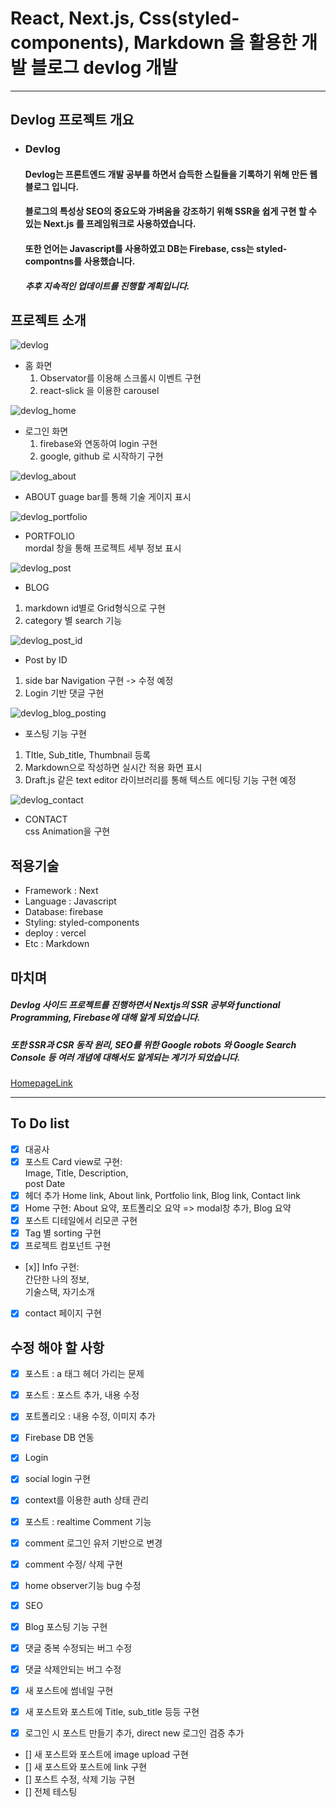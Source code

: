 # React, Next.js, Css(styled-components), Markdown 을 활용한 개발 블로그 devlog 개발

---
## Devlog 프로젝트 개요

- ### Devlog

  #### Devlog는 프론트엔드 개발 공부를 하면서 습득한 스킬들을 기록하기 위해 만든 웹 블로그 입니다.
  #### 블로그의 특성상 SEO의 중요도와 가벼움을 강조하기 위해 SSR을 쉽게 구현 할 수 있는 Next.js 를 프레임워크로 사용하였습니다.
  #### 또한 언어는 Javascript를 사용하였고 DB는 Firebase, css는 styled-compontns를 사용했습니다.
  ##### 추후 지속적인 업데이트를 진행할 계획입니다.

## 프로젝트 소개

![devlog](https://user-images.githubusercontent.com/83238246/122579541-fab50480-d08f-11eb-9c1c-7cde74b0fee4.jpg)

- 홈 화면
  1. Observator를 이용해 스크롤시 이벤트 구현
  2. react-slick 을 이용한 carousel

![devlog_home](https://user-images.githubusercontent.com/83238246/122579549-fc7ec800-d08f-11eb-8ad7-39be78daeda8.jpg)

- 로그인 화면
  1. firebase와 연동하여 login 구현
  2. google, github 로 시작하기 구현

![devlog_about](https://user-images.githubusercontent.com/83238246/122579545-fbe63180-d08f-11eb-85f3-a31f3c26b991.jpg)

- ABOUT
  guage bar를 통해 기술 게이지 표시

![devlog_portfolio](https://user-images.githubusercontent.com/83238246/122579550-fc7ec800-d08f-11eb-9ab2-7bd4618ce9b1.jpg)

- PORTFOLIO  
  mordal 창을 통해 프로젝트 세부 정보 표시

![devlog_post](https://user-images.githubusercontent.com/83238246/122579553-fd175e80-d08f-11eb-8b87-a88fd3d9d883.jpg)

- BLOG

1. markdown id별로 Grid형식으로 구현
2. category 별 search 기능

![devlog_post_id](https://user-images.githubusercontent.com/83238246/122579556-fd175e80-d08f-11eb-9fbc-5c9a522cc3a1.png)

- Post by ID

1. side bar Navigation 구현 -> 수정 예정
2. Login 기반 댓글 구현

![devlog_blog_posting](https://user-images.githubusercontent.com/83238246/122579644-128c8880-d090-11eb-89e2-150a6a290ca3.jpg)

- 포스팅 기능 구현

1. TItle, Sub_title, Thumbnail 등록
2. Markdown으로 작성하면 실시간 적용 화면 표시
3. Draft.js 같은 text editor 라이브러리를 통해 텍스트 에디팅 기능 구현 예정

![devlog_contact](https://user-images.githubusercontent.com/83238246/122579547-fbe63180-d08f-11eb-9a4b-461389da6444.jpg)

- CONTACT  
  css Animation을 구현

## 적용기술

- Framework : Next
- Language : Javascript
- Database: firebase
- Styling: styled-components
- deploy : vercel
- Etc : Markdown


## 마치며

##### Devlog 사이드 프로젝트를 진행하면서 Nextjs의 SSR 공부와 functional Programming, Firebase에 대해 알게 되었습니다.

##### 또한 SSR과 CSR 동작 원리, SEO를 위한 Google robots 와 Google Search Console 등 여러 개념에 대해서도 알게되는 계기가 되었습니다.


[HomepageLink](https://devlog-maddrake.vercel.app)



---
## To Do list

- [x] 대공사
- [x] 포스트 Card view로 구현:  
       Image,
      Title,
      Description,  
       post Date
- [x] 헤더 추가
      Home link,
      About link,
      Portfolio link,
      Blog link,
      Contact link
- [x] Home 구현:
      About 요약,
      포트폴리오 요약 => modal창 추가,
      Blog 요약
- [x] 포스트 디테일에서 리모콘 구현
- [x] Tag 별 sorting 구현
- [x] 프로젝트 컴포넌트 구현
- [x]] Info 구현:  
   간단한 나의 정보,  
   기술스택, 자기소개
- [x] contact 페이지 구현


## 수정 해야 할 사항

- [x] 포스트 : a 태그 헤더 가리는 문제
- [x] 포스트 : 포스트 추가, 내용 수정
- [x] 포트폴리오 : 내용 수정, 이미지 추가
- [x] Firebase DB 연동
- [x] Login
- [x] social login 구현
- [x] context를 이용한 auth 상태 관리
- [x] 포스트 : realtime Comment 기능
- [x] comment 로그인 유저 기반으로 변경
- [x] comment 수정/ 삭제 구현
- [x] home observer기능 bug 수정
- [x] SEO

- [x] Blog 포스팅 기능 구현
- [x] 댓글 중복 수정되는 버그 수정
- [x] 댓글 삭제안되는 버그 수정
- [x] 새 포스트에 썸네일 구현
- [x] 새 포스트와 포스트에 Title, sub_title 등등 구현
- [x] 로그인 시 포스트 만들기 추가, direct new 로그인 검증 추가
- [] 새 포스트와 포스트에 image upload 구현
- [] 새 포스트와 포스트에 link 구현
- [] 포스트 수정, 삭제 기능 구현
- [] 전체 테스팅



